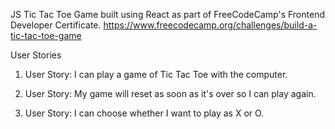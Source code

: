 JS Tic Tac Toe Game built using React as part of FreeCodeCamp's Frontend Developer Certificate. 
https://www.freecodecamp.org/challenges/build-a-tic-tac-toe-game

User Stories
1. User Story: I can play a game of Tic Tac Toe with the computer.

2. User Story: My game will reset as soon as it's over so I can play again.

3. User Story: I can choose whether I want to play as X or O.